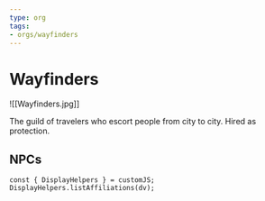 ```yaml
---
type: org
tags:
- orgs/wayfinders
---
```


# Wayfinders
![[Wayfinders.jpg]]

The guild of travelers who escort people from city to city. Hired as protection.

## NPCs
```dataviewjs
const { DisplayHelpers } = customJS; DisplayHelpers.listAffiliations(dv);
```
